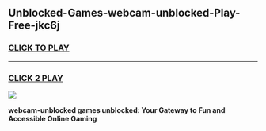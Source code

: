 
## Unblocked-Games-webcam-unblocked-Play-Free-jkc6j
<h3>
<a href="https://premium76.site?title=webcam-unblocked&ref=21A">CLICK TO PLAY</a></h3>
<hr>

<h3>
<a href="https://premium76.site?title=webcam-unblocked&ref=21A">CLICK 2 PLAY</a>
  
</h3>

<a href="https://premium76.site?title=webcam-unblocked&ref=21A"><img src="https://clearcache.store/games.png"></a>


**webcam-unblocked games unblocked: Your Gateway to Fun and Accessible Online Gaming**
